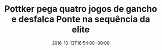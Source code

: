 ---
layout: post
title: "Pottker pega quatro jogos de gancho e desfalca Ponte na sequência da elite "
date: 2016-10-13T16:54:00+00:00
external_link: "http://globoesporte.globo.com/sp/campinas-e-regiao/futebol/times/ponte-preta/noticia/2016/10/pottker-pega-quatro-jogos-de-gancho-e-desfalca-ponte-na-sequencia-da-elite.html"
categories: news globo.com
---